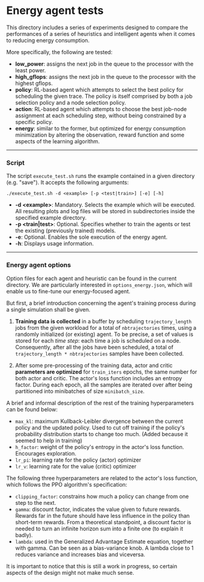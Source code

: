# Energy agent tests

This directory includes a series of experiments designed to compare the performances
of a series of heuristics and intelligent agents when it comes to reducing energy consumption.

More specifically, the following are tested:
* __low_power__: assigns the next job in the queue to the processor with the least power.
* __high_gflops__: assigns the next job in the queue to the processor with the highest gflops.
* __policy__: RL-based agent which attempts to select the best policy for scheduling the given trace. The policy is itself comprised
by both a job selection policy and a node selection policy.
* __action__: RL-based agent which attempts to choose the best job-node assignment at each scheduling
step, without being constrained by a specific policy.
* __energy__: similar to the former, but optimized for energy consumption minimization by altering
the observation, reward function and some aspects of the learning algorithm.
---
### Script
The script `execute_test.sh` runs the example contained in a given directory (e.g. "save"). It accepts the following
arguments:

```
./execute_test.sh -d <example> [-p <test|train>] [-e] [-h]
```
* __-d \<example>__: Mandatory. Selects the example which will be executed. All resulting plots and log files
will be stored in subdirectories inside the specified example directory.
* __-p \<train|test>__: Optional. Specifies whether to train the agents or test the existing (previously trained)
models.
* __-e__: Optional. Enables the sole execution of the energy agent.
* __-h__: Displays usage information.

---
### Energy agent options

Option files for each agent and heuristic can be found in the current directory.
We are particularly interested in `options_energy.json`, which will enable us to fine-tune our energy-focused agent.

But first, a brief introduction concerning the agent's training process during a single simulation shall be given.

1. __Training data is collected__ in a buffer by scheduling `trajectory_length` jobs from the given workload for a total of
`nbtrajectories` times, using a randomly initialized (or existing) agent. To be precise, a set of values is stored for
each *time step*: each time a job is scheduled on a node. 
Consequently, after all the jobs have been scheduled, a total of `trajectory_length * nbtrajectories` samples have been
collected.

2. After some pre-processing of the training data, actor and critic __parameters are optimized__ 
for `train_iters` epochs, the same number for both actor and critic. The actor's loss function includes an entropy factor.
During each epoch, all the samples are iterated over after being partitioned into minibatches of size `minibatch_size`.

A brief and informal description of the rest of the training hyperparameters can be found below:

* `max_kl`: maximum Kullback-Leibler divergence between the current policy and the updated policy. Used to cut off training
if the policy's probability distribution starts to change too much. (Added because it seemed to help in training)
* `h_factor`: weight of the policy's entropy in the actor's loss function. Encourages exploration.
* `lr_pi`: learning rate for the policy (actor) optimizer
* `lr_v`: learning rate for the value (critic) optimizer

The following three hyperparameters are related to the actor's loss function, which follows the PPO algorithm's specification:
* `clipping_factor`: constrains how much a policy can change from one step to the next.
* `gamma`: discount factor, indicates the value given to future rewards. Rewards far in the future should have less influence
in the policy than short-term rewards. From a theoretical standpoint, a discount factor is needed to turn an infinite horizon sum
into a finite one (to explain it badly).
* `lambda`: used in the Generalized Advantage Estimate equation, together with gamma. Can be seen as a bias-variance knob.
A lambda close to 1 reduces variance and increases bias and viceversa.

It is important to notice that this is still a work in progress, so certain aspects of the design might not make
much sense.